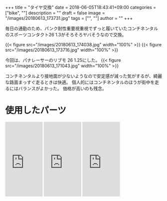 ﻿+++
title = "タイヤ交換"
date = 2018-06-05T18:43:41+09:00
categories = ["bike", ""]
description = ""
draft = false
image = "/images/20180613_173731.jpg"
tags = ["", ""]
author = ""
+++


毎日の通勤のため、パンク耐性重要視重視でずっと履いていたコンチネンタルのスポーツコンタクト26 1.3がそろそろヤバそうなので交換。

{{< figure src="/images/20180613_174038.jpg" width="100%" >}}
{{< figure src="/images/20180613_173716.jpg" width="100%" >}}


今回は、パナレーサーのリブモ 26 1.25にした。
{{< figure src="/images/20180613_171043.jpg" width="100%" >}}


コンチネンタルより接地面が少ないようなので安定感が減った気がするが、綺麗な路面まっすぐ走るときは快適。
個人的にはコンチネンタルのほうが街中を走るにはバランスがよかった。
価格が高いのも残念。

# 使用したパーツ

<iframe style="width:120px;height:240px;" marginwidth="0" marginheight="0" scrolling="no" frameborder="0" src="https://rcm-fe.amazon-adsystem.com/e/cm?ref=qf_sp_asin_til&t=yokochi-22&m=amazon&o=9&p=8&l=as1&IS1=1&detail=1&asins=B01ER8GOC8&linkId=1dceddc3588c1b86fbb1aa0c1a1c8cb9&bc1=ffffff&lt1=_top&fc1=333333&lc1=0066c0&bg1=ffffff&f=ifr">
    </iframe>

<iframe style="width:120px;height:240px;" marginwidth="0" marginheight="0" scrolling="no" frameborder="0" src="https://rcm-fe.amazon-adsystem.com/e/cm?ref=qf_sp_asin_til&t=yokochi-22&m=amazon&o=9&p=8&l=as1&IS1=1&detail=1&asins=B00C9P9MPS&linkId=331e437b95163fa5b161b796aa992d5e&bc1=ffffff&lt1=_top&fc1=333333&lc1=0066c0&bg1=ffffff&f=ifr">
    </iframe>

<iframe style="width:120px;height:240px;" marginwidth="0" marginheight="0" scrolling="no" frameborder="0" src="https://rcm-fe.amazon-adsystem.com/e/cm?ref=qf_sp_asin_til&t=yokochi-22&m=amazon&o=9&p=8&l=as1&IS1=1&detail=1&asins=B004BUBFJA&linkId=c662afde615d67c8e8e9005704ca58dc&bc1=ffffff&lt1=_top&fc1=333333&lc1=0066c0&bg1=ffffff&f=ifr">
    </iframe>
